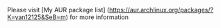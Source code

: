 Please visit [My AUR package list] (https://aur.archlinux.org/packages/?K=yan12125&SeB=m) for more information

